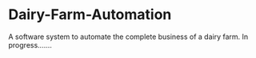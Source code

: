 # Dairy-Farm-Automation
A software system to automate the complete business of a dairy farm. In progress.......
